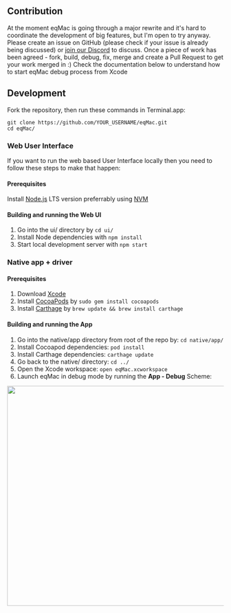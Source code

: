 ## Contribution
At the moment eqMac is going through a major rewrite and it's hard to coordinate the development of big features, but I'm open to try anyway. Please create an issue on GitHub (please check if your issue is already being discussed) or [join our Discord](https://discord.eqmac.app) to discuss. Once a piece of work has been agreed - fork, build, debug, fix, merge and create a Pull Request to get your work merged in :) 
Check the documentation below to understand how to start eqMac debug process from Xcode

## Development
Fork the repository, then run these commands in Terminal.app:

``` 
git clone https://github.com/YOUR_USERNAME/eqMac.git
cd eqMac/
```

### Web User Interface
If you want to run the web based User Interface locally then you need to follow these steps to make that happen:

#### Prerequisites
Install [Node.js](https://nodejs.org/en/) LTS version preferrably using [NVM](https://github.com/nvm-sh/nvm#installing-and-updating)

#### Building and running the Web UI
1. Go into the ui/ directory by `cd ui/`
2. Install Node dependencies with `npm install`
3. Start local development server with `npm start`

### Native app + driver
#### Prerequisites

1. Download [Xcode](https://apps.apple.com/us/app/xcode/id497799835?mt=12)
2. Install [CocoaPods](https://cocoapods.org/) by `sudo gem install cocoapods`
3. Install [Carthage](https://github.com/Carthage/Carthage#installing-carthage) by `brew update && brew install carthage`

#### Building and running the App

1. Go into the native/app directory from root of the repo by: `cd native/app/`
2. Install Cocoapod dependencies: `pod install`
3. Install Carthage dependencies: `carthage update`
4. Go back to the native/ directory: `cd ../`
5. Open the Xcode workspace: `open eqMac.xcworkspace`
6. Launch eqMac in debug mode by running the **App - Debug** Scheme:
<img width="512" src="https://user-images.githubusercontent.com/8472525/83069640-279c1100-a062-11ea-85a7-45aa5253771b.png"/>
